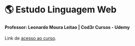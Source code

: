 # :earth_americas: Estudo Linguagem Web
#### Professor: Leonardo Moura Leitao | Cod3r Cursos - Udemy

Link de [acesso ao curso](https://www.udemy.com/share/1013eSBEscdFxQQHQ=/).
